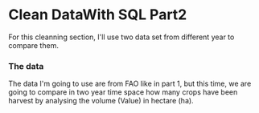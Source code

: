 # Clean DataWith SQL Part2
For this cleanning section, I'll use two data set from different year to compare them.


### The data 
The data  I'm going to use are from FAO like in part 1, but this time, we are going to compare
in two year time space how many crops have been harvest by analysing the volume (Value) in hectare (ha).